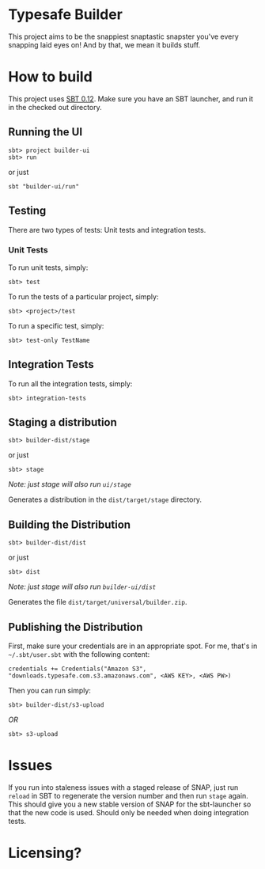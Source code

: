 # Typesafe Builder

This project aims to be the snappiest snaptastic snapster you've every snapping laid eyes on!  And by that, we mean it builds stuff.

# How to build

This project uses [SBT 0.12](http://scala-sbt.org).   Make sure you have an SBT launcher, and run it in the checked out directory.


## Running the UI

    sbt> project builder-ui
    sbt> run

or just

    sbt "builder-ui/run"


## Testing

There are two types of tests:  Unit tests and integration tests.

### Unit Tests

To run unit tests, simply:

    sbt> test

To run the tests of a particular project, simply:

    sbt> <project>/test

To run a specific test, simply:

    sbt> test-only TestName

## Integration Tests

To run all the integration tests, simply:

    sbt> integration-tests



## Staging a distribution

    sbt> builder-dist/stage

or just

    sbt> stage 

*Note: just stage will also run `ui/stage`*

Generates a distribution in the `dist/target/stage` directory.

## Building the Distribution

    sbt> builder-dist/dist

or just

    sbt> dist

*Note: just stage will also run `builder-ui/dist`*

Generates the file `dist/target/universal/builder.zip`.

## Publishing the Distribution

First, make sure your credentials are in an appropriate spot.  For me, that's in `~/.sbt/user.sbt` with the following content:

    credentials += Credentials("Amazon S3", "downloads.typesafe.com.s3.amazonaws.com", <AWS KEY>, <AWS PW>)

Then you can run simply:

    sbt> builder-dist/s3-upload

*OR*

    sbt> s3-upload
    


# Issues

If you run into staleness issues with a staged release of SNAP, just run `reload` in SBT to regenerate the version number and then run `stage` again.   This should give you a new stable version of SNAP for the sbt-launcher so that the new code is used.   Should only be needed when doing integration tests.

# Licensing?
